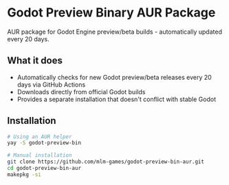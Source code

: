# Godot Preview Binary AUR Package

AUR package for Godot Engine preview/beta builds - automatically updated every 20 days.

## What it does

- Automatically checks for new Godot preview/beta releases every 20 days via GitHub Actions
- Downloads directly from official Godot builds
- Provides a separate installation that doesn't conflict with stable Godot

## Installation

```bash
# Using an AUR helper
yay -S godot-preview-bin

# Manual installation
git clone https://github.com/mlm-games/godot-preview-bin-aur.git
cd godot-preview-bin-aur
makepkg -si
